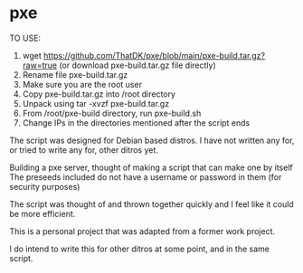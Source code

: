 # pxe
TO USE:
1. wget https://github.com/ThatDK/pxe/blob/main/pxe-build.tar.gz?raw=true (or download pxe-build.tar.gz file directly)
2. Rename file pxe-build.tar.gz
3. Make sure you are the root user
4. Copy pxe-build.tar.gz into /root directory
5. Unpack using tar -xvzf pxe-build.tar.gz
6. From /root/pxe-build directory, run pxe-build.sh
7. Change IPs in the directories mentioned after the script ends

The script was designed for Debian based distros. I have not written any for, or tried to write any for, other ditros yet.

Building a pxe server, thought of making a script that can make one by itself
The preseeds included do not have a username or password in them (for security purposes)

The script was thought of and thrown together quickly and I feel like it could be more efficient.

This is a personal project that was adapted from a former work project.

I do intend to write this for other ditros at some point, and in the same script.
